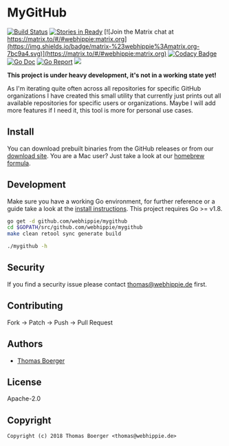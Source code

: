 # MyGitHub

[![Build Status](http://github.dronehippie.de/api/badges/webhippie/mygithub/status.svg)](http://github.dronehippie.de/webhippie/mygithub)
[![Stories in Ready](https://badge.waffle.io/webhippie/mygithub.svg?label=ready&title=Ready)](http://waffle.io/webhippie/mygithub)
[![Join the Matrix chat at https://matrix.to/#/#webhippie:matrix.org](https://img.shields.io/badge/matrix-%23webhippie%3Amatrix.org-7bc9a4.svg)](https://matrix.to/#/#webhippie:matrix.org)
[![Codacy Badge](https://api.codacy.com/project/badge/Grade/834ea4bc5aa24dfebebb203fd26f45f8)](https://www.codacy.com/app/webhippie/mygithub?utm_source=github.com&amp;utm_medium=referral&amp;utm_content=webhippie/mygithub&amp;utm_campaign=Badge_Grade)
[![Go Doc](https://godoc.org/github.com/webhippie/mygithub?status.svg)](http://godoc.org/github.com/webhippie/mygithub)
[![Go Report](http://goreportcard.com/badge/github.com/webhippie/mygithub)](http://goreportcard.com/report/github.com/webhippie/mygithub)
[![](https://images.microbadger.com/badges/image/tboerger/mygithub.svg)](http://microbadger.com/images/tboerger/mygithub "Get your own image badge on microbadger.com")

**This project is under heavy development, it's not in a working state yet!**

As I'm iterating quite often across all repositories for specific GitHub organizations I have created this small utility that currently just prints out all available repositories for specific users or organizations. Maybe I will add more features if I need it, this tool is more for personal use cases.


## Install

You can download prebuilt binaries from the GitHub releases or from our [download site](http://dl.webhippie.de/misc/mygithub). You are a Mac user? Just take a look at our [homebrew formula](https://github.com/webhippie/homebrew-webhippie).


## Development

Make sure you have a working Go environment, for further reference or a guide take a look at the [install instructions](http://golang.org/doc/install.html). This project requires Go >= v1.8.

```bash
go get -d github.com/webhippie/mygithub
cd $GOPATH/src/github.com/webhippie/mygithub
make clean retool sync generate build

./mygithub -h
```


## Security

If you find a security issue please contact thomas@webhippie.de first.


## Contributing

Fork -> Patch -> Push -> Pull Request


## Authors

* [Thomas Boerger](https://github.com/tboerger)


## License

Apache-2.0


## Copyright

```
Copyright (c) 2018 Thomas Boerger <thomas@webhippie.de>
```
